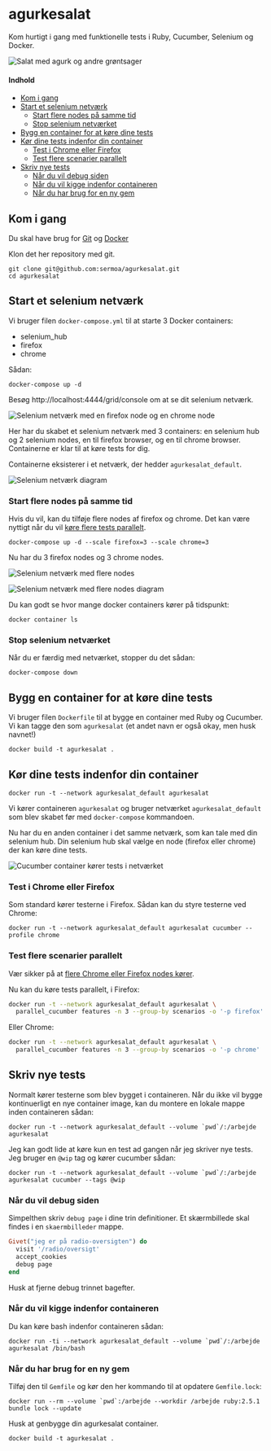 agurkesalat
===========

Kom hurtigt i gang med funktionelle tests i Ruby, Cucumber, Selenium og Docker.

![Salat med agurk og andre grøntsager](billeder/agurkesalat.jpg "Salat med agurk og andre grøntsager")

#### Indhold

* [Kom i gang](#kom-i-gang)
* [Start et selenium netværk](#start-et-selenium-netværk)
  - [Start flere nodes på samme tid](#start-flere-nodes-på-samme-tid)
  - [Stop selenium netværket](#stop-selenium-netværket)
* [Bygg en container for at køre dine tests](#bygg-en-container-for-at-køre-dine-tests)
* [Kør dine tests indenfor din container](#kør-dine-tests-indenfor-din-container)
  - [Test i Chrome eller Firefox](#test-i-chrome-eller-firefox)
  - [Test flere scenarier parallelt](#test-flere-scenarier-parallelt)
* [Skriv nye tests](#skriv-nye-tests)
  - [Når du vil debug siden](#når-du-vil-debug-siden)
  - [Når du vil kigge indenfor containeren](#når-du-vil-kigge-indenfor-containeren)
  - [Når du har brug for en ny gem](#når-du-har-brug-for-en-ny-gem)



Kom i gang
----------

Du skal have brug for [Git](https://git-scm.com/downloads) og [Docker](https://www.docker.com/get-started)

Klon det her repository med git.

    git clone git@github.com:sermoa/agurkesalat.git
    cd agurkesalat



Start et selenium netværk
-------------------------

Vi bruger filen `docker-compose.yml` til at starte 3 Docker containers:

* selenium_hub
* firefox
* chrome

Sådan:

    docker-compose up -d

Besøg http://localhost:4444/grid/console om at se dit selenium netværk.

![Selenium netværk med en firefox node og en chrome node](billeder/selenium_hub.png "Selenium netværk med en firefox node og en chrome node")

Her har du skabet et selenium netværk med 3 containers: en selenium hub og 2 selenium nodes, en til firefox browser, og en til chrome browser. Containerne er klar til at køre tests for dig.

Containerne eksisterer i et netværk, der hedder `agurkesalat_default`.

![Selenium netværk diagram](billeder/selenium_hub_diagram.png "Selenium netværk diagram")



### Start flere nodes på samme tid

Hvis du vil, kan du tilføje flere nodes af firefox og chrome. Det kan være nyttigt når du vil [køre flere tests parallelt](#test-flere-scenarier-parallelt).

    docker-compose up -d --scale firefox=3 --scale chrome=3

Nu har du 3 firefox nodes og 3 chrome nodes.

![Selenium netværk med flere nodes](billeder/selenium_hub_flere_nodes.png "Selenium netværk med flere nodes")

![Selenium netværk med flere nodes diagram](billeder/selenium_hub_flere_nodes_diagram.png "Selenium netværk med flere nodes diagram")

Du kan godt se hvor mange docker containers kører på tidspunkt:

    docker container ls



### Stop selenium netværket

Når du er færdig med netværket, stopper du det sådan:

    docker-compose down



Bygg en container for at køre dine tests
----------------------------------------

Vi bruger filen `Dockerfile` til at bygge en container med Ruby og Cucumber. Vi kan tagge den som `agurkesalat` (et andet navn er også okay, men husk navnet!)

    docker build -t agurkesalat .



Kør dine tests indenfor din container
-------------------------------------

    docker run -t --network agurkesalat_default agurkesalat

Vi kører containeren `agurkesalat` og bruger netværket `agurkesalat_default` som blev skabet før med `docker-compose` kommandoen.

Nu har du en anden container i det samme netværk, som kan tale med din selenium hub. Din selenium hub skal vælge en node (firefox eller chrome) der kan køre dine tests.

![Cucumber container kører tests i netværket](billeder/agurkesalat_diagram.png "Cucumber container kører tests i netværket")



### Test i Chrome eller Firefox

Som standard kører testerne i Firefox. Sådan kan du styre testerne ved Chrome:

    docker run -t --network agurkesalat_default agurkesalat cucumber --profile chrome



### Test flere scenarier parallelt

Vær sikker på at [flere Chrome eller Firefox nodes kører](#start-flere-nodes-på-samme-tid).

Nu kan du køre tests parallelt, i Firefox:

```bash
docker run -t --network agurkesalat_default agurkesalat \
  parallel_cucumber features -n 3 --group-by scenarios -o '-p firefox'
```

Eller Chrome:

```bash
docker run -t --network agurkesalat_default agurkesalat \
  parallel_cucumber features -n 3 --group-by scenarios -o '-p chrome'
```



Skriv nye tests
---------------

Normalt kører testerne som blev bygget i containeren. Når du ikke vil bygge kontinuerligt en nye container image, kan du montere en lokale mappe inden containeren sådan:

    docker run -t --network agurkesalat_default --volume `pwd`/:/arbejde agurkesalat

Jeg kan godt lide at køre kun en test ad gangen når jeg skriver nye tests. Jeg bruger en `@wip` tag og kører cucumber sådan:

    docker run -t --network agurkesalat_default --volume `pwd`/:/arbejde agurkesalat cucumber --tags @wip



### Når du vil debug siden

Simpelthen skriv `debug page` i dine trin definitioner. Et skærmbillede skal findes i en `skaermbilleder` mappe.

```ruby
Givet("jeg er på radio-oversigten") do
  visit '/radio/oversigt'
  accept_cookies
  debug page
end
```

Husk at fjerne debug trinnet bagefter.



### Når du vil kigge indenfor containeren

Du kan køre bash indenfor containeren sådan:

    docker run -ti --network agurkesalat_default --volume `pwd`/:/arbejde agurkesalat /bin/bash



### Når du har brug for en ny gem

Tilføj den til `Gemfile` og kør den her kommando til at opdatere `Gemfile.lock`:

    docker run --rm --volume `pwd`:/arbejde --workdir /arbejde ruby:2.5.1 bundle lock --update

Husk at genbygge din agurkesalat container.

    docker build -t agurkesalat .

